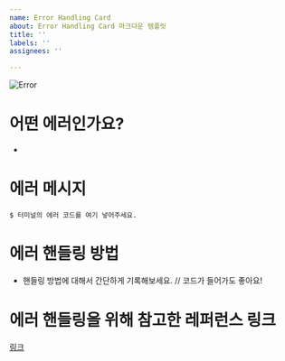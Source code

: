 ```yaml
---
name: Error Handling Card
about: Error Handling Card 마크다운 템플릿
title: ''
labels: ''
assignees: ''

---
```


<img src="https://i.ibb.co/N18Cfcn/Error.png" alt="Error" border="0">

# 어떤 에러인가요?
- 
# 에러 메시지
```
$ 터미널의 에러 코드를 여기 넣어주세요.
```

# 에러 핸들링 방법
- 핸들링 방법에 대해서 간단하게 기록해보세요.
// 코드가 들어가도 좋아요!

# 에러 핸들링을 위해 참고한 레퍼런스 링크
[링크](주소)
